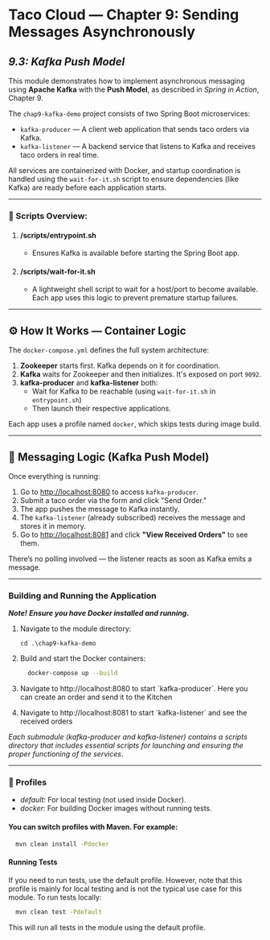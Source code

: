 # Taco Cloud — Chapter 9: Sending Messages Asynchronously
## *9.3: Kafka Push Model*

This module demonstrates how to implement asynchronous messaging using **Apache Kafka** with the **Push Model**, 
as described in *Spring in Action*, Chapter 9.

The `chap9-kafka-demo` project consists of two Spring Boot microservices:

- `kafka-producer` — A client web application that sends taco orders via Kafka.
- `kafka-listener` — A backend service that listens to Kafka and receives taco orders in real time.

All services are containerized with Docker, and startup coordination is handled using the `wait-for-it.sh` 
script to ensure dependencies (like Kafka) are ready before each application starts.

---
### 🧾 Scripts Overview:
1. #### /scripts/entrypoint.sh 
   *  Ensures Kafka is available before starting the Spring Boot app.
2. #### /scripts/wait-for-it.sh
   * A lightweight shell script to wait for a host/port to become available.  
      Each app uses this logic to prevent premature startup failures.

---
## ⚙️ How It Works — Container Logic

The `docker-compose.yml` defines the full system architecture:

1. **Zookeeper** starts first. Kafka depends on it for coordination.
2. **Kafka** waits for Zookeeper and then initializes. It's exposed on port `9092`.
3. **kafka-producer** and **kafka-listener** both:
    - Wait for Kafka to be reachable (using `wait-for-it.sh` in `entrypoint.sh`)
    - Then launch their respective applications.

Each app uses a profile named `docker`, which skips tests during image build.

---

## 🧪 Messaging Logic (Kafka Push Model)

Once everything is running:

1. Go to [http://localhost:8080](http://localhost:8080) to access `kafka-producer`.
2. Submit a taco order via the form and click "Send Order."
3. The app pushes the message to Kafka instantly.
4. The `kafka-listener` (already subscribed) receives the message and stores it in memory.
5. Go to [http://localhost:8081](http://localhost:8081) and click **"View Received Orders"** to see them.

There’s no polling involved — the listener reacts as soon as Kafka emits a message.

---

### Building and Running the Application
***Note!***
 ***Ensure you have Docker installed and running.***

1. Navigate to the module directory:
    ```
    cd .\chap9-kafka-demo
    ```
2. Build and start the Docker containers:  
    ```bash
      docker-compose up --build
    ```

3. Navigate to http://localhost:8080 to start ´kafka-producer´. 
   Here you can create an order and send it to the Kitchen
4. Navigate to http://localhost:8081 to start ´kafka-listener´ 
   and see the received orders


*Each submodule (kafka-producer and kafka-listener) contains a scripts directory 
that includes essential scripts for launching 
and ensuring the proper functioning of the services*.

---

### 🧰 Profiles
* *default*: For local testing (not used inside Docker).
* *docker*: For building Docker images without running tests.

#### You can switch profiles with Maven. For example:
```bash
  mvn clean install -Pdocker
```

#### Running Tests
If you need to run tests, use the default profile.
However, note that this profile is mainly for local testing and is not the typical use case for this module.
To run tests locally:
```bash
  mvn clean test -Pdefault
```
This will run all tests in the module using the default profile.

